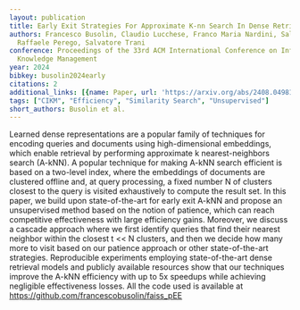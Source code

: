 ```yaml
---
layout: publication
title: Early Exit Strategies For Approximate K-nn Search In Dense Retrieval
authors: Francesco Busolin, Claudio Lucchese, Franco Maria Nardini, Salvatore Orlando,
  Raffaele Perego, Salvatore Trani
conference: Proceedings of the 33rd ACM International Conference on Information and
  Knowledge Management
year: 2024
bibkey: busolin2024early
citations: 2
additional_links: [{name: Paper, url: 'https://arxiv.org/abs/2408.04981'}]
tags: ["CIKM", "Efficiency", "Similarity Search", "Unsupervised"]
short_authors: Busolin et al.
---
```

Learned dense representations are a popular family of techniques for encoding
queries and documents using high-dimensional embeddings, which enable retrieval
by performing approximate k nearest-neighbors search (A-kNN). A popular
technique for making A-kNN search efficient is based on a two-level index,
where the embeddings of documents are clustered offline and, at query
processing, a fixed number N of clusters closest to the query is visited
exhaustively to compute the result set. In this paper, we build upon
state-of-the-art for early exit A-kNN and propose an unsupervised method based
on the notion of patience, which can reach competitive effectiveness with large
efficiency gains. Moreover, we discuss a cascade approach where we first
identify queries that find their nearest neighbor within the closest t << N
clusters, and then we decide how many more to visit based on our patience
approach or other state-of-the-art strategies. Reproducible experiments
employing state-of-the-art dense retrieval models and publicly available
resources show that our techniques improve the A-kNN efficiency with up to 5x
speedups while achieving negligible effectiveness losses. All the code used is
available at https://github.com/francescobusolin/faiss_pEE